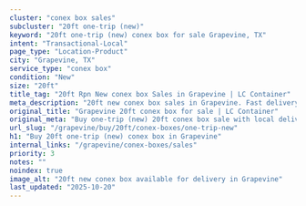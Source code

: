 ```yaml
---
cluster: "conex box sales"
subcluster: "20ft one-trip (new)"
keyword: "20ft one-trip (new) conex box for sale Grapevine, TX"
intent: "Transactional-Local"
page_type: "Location-Product"
city: "Grapevine, TX"
service_type: "conex box"
condition: "New"
size: "20ft"
title_tag: "20ft Rpn New conex box Sales in Grapevine | LC Container"
meta_description: "20ft new conex box sales in Grapevine. Fast delivery, competitive pricing. Serving conex boxes area. Quote ID: 2S1. Call (214) 524-4168 for your free quote today."
original_title: "Grapevine 20ft conex box for sale | LC Container"
original_meta: "Buy one-trip (new) 20ft conex box sale with local delivery in Grapevine, TX. LC Container — local Since 2003. Request a fast quote today."
url_slug: "/grapevine/buy/20ft/conex-boxes/one-trip-new"
h1: "Buy 20ft one-trip (new) conex box in Grapevine"
internal_links: "/grapevine/conex-boxes/sales"
priority: 3
notes: ""
noindex: true
image_alt: "20ft new conex box available for delivery in Grapevine"
last_updated: "2025-10-20"
---
```


<!-- TODO: Add unique city/inventory copy, images, and internal links here. -->
